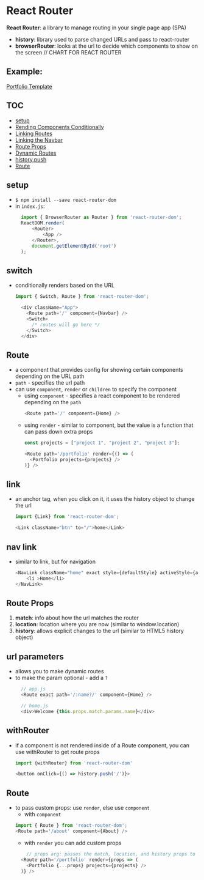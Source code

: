 # React Router

**React Router**: a library to manage routing in your single page app (SPA)
  - **history**: library used to parse changed URLs and pass to react-router 
  - **browserRouter**: looks at the url to decide which components to show on the screen 
// CHART FOR REACT ROUTER 

## Example:
[Portfolio Template](https://github.com/mlizchap/portfolio-template)

## TOC
- [setup](#setup)
- [Rending Components Conditionally](#switch)
- [Linking Routes](#link)
- [Linking the Navbar](#nav-link)
- [Route Props](#route-props)
- [Dynamic Routes](#url-parameters)
- [history.push](#withrouter)
- [Route](#route)

## setup
  - `$ npm install --save react-router-dom`
  - in `index.js`:
    ```javascript
      import { BrowserRouter as Router } from 'react-router-dom';
      ReactDOM.render(
          <Router>
              <App />
          </Router>, 
          document.getElementById('root')
      );
    ```
## switch
- conditionally renders based on the URL 

  ```javascript
  import { Switch, Route } from 'react-router-dom';

    <div className="App">
      <Route path='/' component={Navbar} />
      <Switch>
        /* routes will go here */
      </Switch>
    </div>
  ```

## Route
- a component that provides config for showing certain components depending on the URL path 
- `path` - specifies the url path 
- can use `component`, `render` or `children` to specify the component 
  - using `component` - specifies a react component to be rendered depending on the `path`
    ```javascript
    <Route path='/' component={Home} />
    ```
  - using `render` - similar to component, but the value is a function that can pass down extra props
    ```javascript
    const projects = ["project 1", "project 2", "project 3"];

    <Route path='/portfolio' render={() => (
      <Portfolio projects={projects} />
    )} />
    ```

## link 
- an anchor tag, when you click on it, it uses the history object to change the url 
  ```javascript
  import {Link} from 'react-router-dom';

  <Link className="btn" to="/">home</Link>
  ```

## nav link
- similar to link, but for navigation
  ```javascript
  <NavLink className="home" exact style={defaultStyle} activeStyle={active} to='/'>
      <li >Home</li>
  </NavLink>
  ```
## Route Props
1. **match**:   info about how the url matches the router
2. **location**: location where you are now (similar to window.location)
3. **history**: allows explicit changes to the url (similar to HTML5 history object)

## url parameters
- allows you to make dynamic routes
- to make the param optional - add a `?`
  ```javascript
    // app.js
    <Route exact path='/:name?/' component={Home} />

    // home.js
    <div>Welcome {this.props.match.params.name}</div>
  ```

## withRouter
- if a component is not rendered inside of a Route component, you can use withRouter to get route props
  ```javascript
  import {withRouter} from 'react-router-dom'

  <button onClick={() => history.push('/')}>
  ```

## Route
- to pass custom props: use `render`, else use `component`
  - with `component`
  ```javascript
  import { Route } from 'react-router-dom';
  <Route path='/about' component={About} />
  ```
  - with `render` you can add custom props 
  ```javascript
      // props arg: passes the match, location, and history props to the component
    <Route path='/portfolio' render={props => (
      <Portfolio {...props} projects={projects} />
    )} />
    ```
